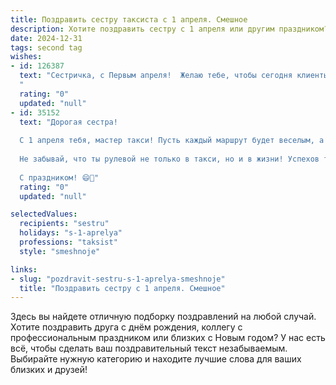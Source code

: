 ```yaml
---
title: Поздравить сестру таксиста с 1 апреля. Смешное
description: Хотите поздравить сестру с 1 апреля или другим праздником? Наш ИИ создаст незабываемое поздравление, а вы обязательно выделитесь среди других.  
date: 2024-12-31
tags: second tag
wishes:
- id: 126387
  text: "Сестричка, с Первым апреля!  Желаю тебе, чтобы сегодня клиенты были не только щедрыми на чаевые, но и  весёлыми, как клоуны на карнавале! Пусть все пробки будут только из смеха, а  на маршруте встретятся лишь позитивные пассажиры, готовые рассказывать анекдоты вместо того, чтобы  жаловаться на жизнь!  Короче, пусть твой рабочий день будет  шутливым, как сам этот праздник! 😉
  "
  rating: "0"
  updated: "null"
- id: 35152
  text: "Дорогая сестра!
  
  С 1 апреля тебя, мастер такси! Пусть каждый маршрут будет веселым, а пассажиры — с хорошим чувством юмора! Желаю, чтобы на дороге всегда встречались только зеленые светофоры, а пробки — лишь на завтрак. Пусть твоя жизнь будет полной радости, как заказ в пиковый час, а смех — едет с тобой на переднем сиденье!
  
  Не забывай, что ты рулевой не только в такси, но и в жизни! Успехов тебе, и пусть твой урожай «смешных историй» будет таким же щедрым, как весенний день!
  
  С праздником! 😄🚖"
  rating: "0"
  updated: "null"

selectedValues:
  recipients: "sestru"
  holidays: "s-1-aprelya"
  professions: "taksist"
  style: "smeshnoje"

links:
- slug: "pozdravit-sestru-s-1-aprelya-smeshnoje"
  title: "Поздравить сестру с 1 апреля. Смешное"
---
```


Здесь вы найдете отличную подборку поздравлений на любой случай.
Хотите поздравить друга с днём рождения, коллегу с профессиональным праздником или близких с Новым годом? У нас есть всё, чтобы сделать ваш поздравительный текст незабываемым. Выбирайте нужную категорию и находите лучшие слова для ваших близких и друзей!
